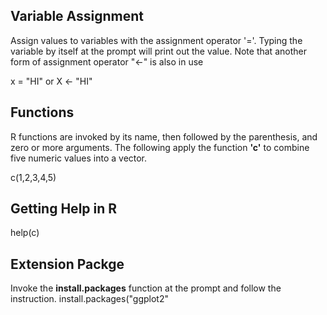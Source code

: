## Variable Assignment
Assign values to variables with the assignment operator '='. Typing the variable by itself at the prompt will print out the value. Note that another form of assignment operator "<-" is also in use

x = "HI" or X <- "HI"

## Functions
R functions are invoked by its name, then followed by the parenthesis, and zero or more arguments. The following apply the function <b>'c'</b> to combine five numeric values into a vector.

c(1,2,3,4,5)

## Getting Help in R
help(c)

## Extension Packge
Invoke the <b>install.packages</b> function at the prompt and follow the instruction.
install.packages("ggplot2"
